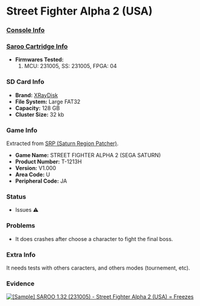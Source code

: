 # Street Fighter Alpha 2 (USA)

### [Console Info](../../../../Info/Consoles/VA13/README.md)

### [Saroo Cartridge Info](../../../../Info/Cartridges/RetroGameParadiseStore/1.32F/README.md)

- <b>Firmwares Tested:</b>
  1. MCU: 231005, SS: 231005, FPGA: 04

### SD Card Info

- <b>Brand:</b> [XRayDisk](https://s.click.aliexpress.com/e/_DFQnFSH)
- <b>File System:</b> Large FAT32
- <b>Capacity:</b> 128 GB
- <b>Cluster Size:</b> 32 kb

### Game Info

Extracted from [SRP (Saturn Region Patcher)](https://segaxtreme.net/resources/saturn-region-patcher.81/download).

- <b>Game Name:</b> STREET FIGHTER ALPHA 2 (SEGA SATURN)
- <b>Product Number:</b> T-1213H
- <b>Version:</b> V1.000
- <b>Area Code:</b> U
- <b>Peripheral Code:</b> JA

### Status

- Issues :warning:

### Problems

- It does crashes after choose a character to fight the final boss.

### Extra Info

It needs tests with others caracters, and others modes (tournement, etc).

### Evidence

[![[Sample] SAROO 1.32 (231005) - Street Fighter Alpha 2 (USA) = Freezes](https://img.youtube.com/vi/f70O0AcXrqs/0.jpg)](https://www.youtube.com/watch?v=f70O0AcXrqs)
